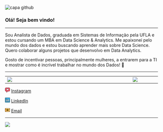 ![capa github](Capa%20Portfolio%20D%C3%A9borah%20Scalioni.png)

### Olá! Seja bem vindo! 

---

Sou Analista de Dados, graduada em Sistemas de Informação pela UFLA e estou cursando um MBA em Data Science & Analytics. 
Me apaixonei pelo mundo dos dados e estou buscando aprender mais sobre Data Science.
Quero colaborar alguns projetos que desenvolvo em Data Analytics.

Gosto de incentivar pessoas, principalmente mulheres, a entrarem para a TI e mostrar como é incrível trabalhar no mundo dos Dados! :revolving_hearts:   

---

<center>
<table>
    <tr>
        <td><img width="400px" align="left" src="https://github-readme-stats.vercel.app/api/top-langs/?username=deborahscalioni&hide=html&layout=compact&theme=buefy" /></td>
        <td><img width="495px" align="left" src="https://github-readme-stats.vercel.app/api?username=deborahscalioni&theme=buefy"/></td>
    </tr>   
</table>
</center> 

<a href="https://www.instagram.com/deborahscalioni/"><img src="instagram.png" width="16"></img></a> [Instagram](https://www.instagram.com/deborahscalioni)  

<a href="https://www.linkedin.com/in/deborahscalioni"><img src="linkedin.png" width="16"></img></a> [LinkedIn](https://www.linkedin.com/in/deborahsca)  

<a href="mailto:deborahscalioni@gmail.com"><img src="email.png" width="16"></img></a> [Email](mailto:deborahscalioni@gmail.com)  

---  

![](https://komarev.com/ghpvc/?username=deborahscalioni&color=blue&style=flat)

